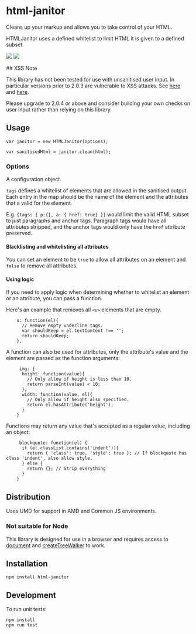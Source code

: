 # html-janitor

Cleans up your markup and allows you to take control of your HTML.

HTMLJanitor uses a defined whitelist to limit HTML it is given to a defined subset.

![](https://circleci.com/gh/guardian/html-janitor.png?circle-token=bd24300ee650966837a73bfe03386828f0192c06) <img src="https://david-dm.org/guardian/html-janitor.svg">

## XSS Note

This library has not been tested for use with unsanitised user input. In particular versions prior to 2.0.3 are vulnerable to XSS attacks.
See [here](https://hackerone.com/reports/308155) and [here](https://hackerone.com/reports/308158).

Please upgrade to 2.0.4 or above and consider building your own checks on user input rather than relying on this library.

## Usage

```
var janitor = new HTMLJanitor(options);

var sanitisedHtml = janitor.clean(html);

```

### Options

A configuration object.

`tags` defines a whitelist of elements that are allowed in the sanitised output. Each entry in the map should be the name of the element and the attributes that a valid for the element.

E.g. `{tags: { p:{}, a: { href: true} }}` would limit the valid HTML subset to just paragraphs and anchor tags. Paragraph tags would have all attributes stripped, and the anchor tags would only have the `href` attribute preserved.

#### Blacklisting and whitelisting all attributes

You can set an element to be `true` to allow all attributes on an element and `false` to remove all attributes.

#### Using logic

If you need to apply logic when determining whether to whitelist an element or an attribute, you can pass a function.

Here's an example that removes all `<u>` elements that are empty.

```
    u: function(el){
      // Remove empty underline tags.
      var shouldKeep = el.textContent !== '';
      return shouldKeep;
    },
```

A function can also be used for attributes, only the attribute's value and the element are passed as the function arguments:

```
     img: {
      height: function(value){
        // Only allow if height is less than 10.
        return parseInt(value) < 10;
      },
      width: function(value, el){
        // Only allow if height also specified.
        return el.hasAttribute('height');
      }
    }
```

Functions may return any value that's accepted as a regular value, including an object:

```
     blockquote: function(el) {
      if (el.classList.contains('indent')){
        return { 'class': true, 'style': true }; // If blockquote has class 'indent', also allow style.
      } else {
        return {}; // Strip everything
      }
    }

```


## Distribution

Uses UMD for support in AMD and Common JS environments.

### Not suitable for Node

This library is designed for use in a browser and requires access to [document](https://developer.mozilla.org/en/docs/Web/API/Document) and [createTreeWalker](https://developer.mozilla.org/en-US/docs/Web/API/Document/createTreeWalker) to work.

## Installation

```
npm install html-janitor
```

## Development

To run unit tests:

```
npm install
npm run test
```

